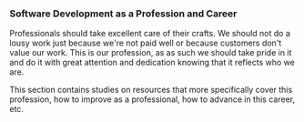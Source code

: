 ### Software Development as a Profession and Career

Professionals should take excellent care of their crafts. We should not do a lousy work just because
we're not paid well or because customers don't value our work. This is our profession, as as such we should
take pride in it and do it with great attention and dedication knowing that it reflects who we are.

This section contains studies on resources that more specifically cover this profession, how to improve as a professional, how to advance in this career, etc.
